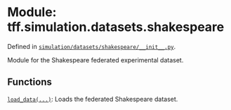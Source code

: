 <div itemscope itemtype="http://developers.google.com/ReferenceObject">
<meta itemprop="name" content="tff.simulation.datasets.shakespeare" />
<meta itemprop="path" content="Stable" />
</div>

# Module: tff.simulation.datasets.shakespeare



Defined in [`simulation/datasets/shakespeare/__init__.py`](http://github.com/tensorflow/federated/tree/master/tensorflow_federated/python/simulation/datasets/shakespeare/__init__.py).

<!-- Placeholder for "Used in" -->

Module for the Shakespeare federated experimental dataset.

## Functions

[`load_data(...)`](../../../tff/simulation/datasets/shakespeare/load_data.md): Loads the federated Shakespeare dataset.

